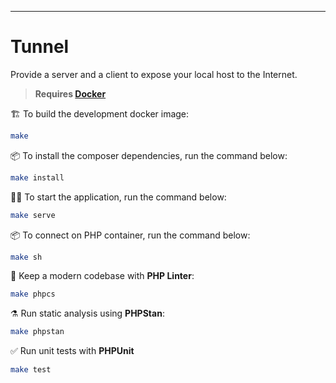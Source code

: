 ------
# Tunnel

Provide a server and a client to expose your local host to the Internet.

> **Requires [Docker](https://www.docker.com/)**

🏗️ To build the development docker image:
```bash
make
```

📦 To install the composer dependencies, run the command below:
```bash
make install
```

👨‍💻 To start the application, run the command below:
```bash
make serve
```

📦 To connect on PHP container, run the command below:
```bash
make sh
```

🧹 Keep a modern codebase with **PHP Linter**:
```bash
make phpcs
```

⚗️ Run static analysis using **PHPStan**:
```bash
make phpstan
```

✅ Run unit tests with **PHPUnit**
```bash
make test
```
